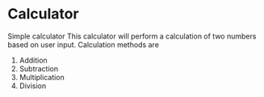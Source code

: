 # Calculator
Simple calculator
This calculator will perform a calculation of two numbers based on user input.
Calculation methods are 
1. Addition
2. Subtraction
3. Multiplication
4. Division
